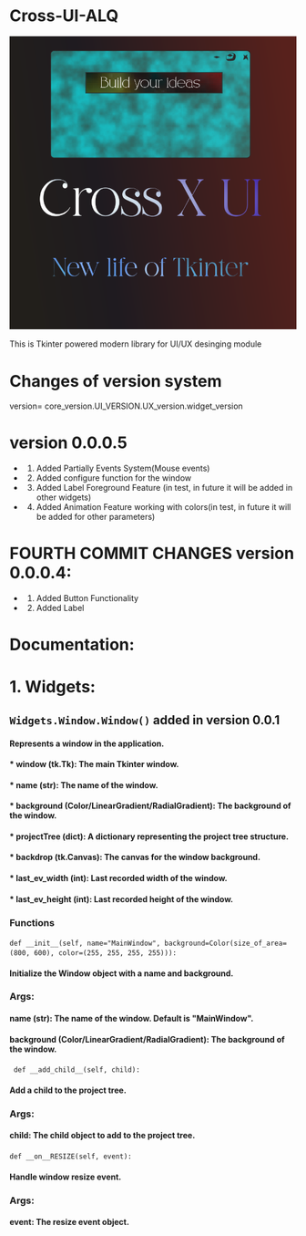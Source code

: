 # Cross-UI-ALQ
![image logo](CrossX-UI.png )

 This is Tkinter powered modern library for UI/UX desinging module
# Changes of version system
version= core_version.UI_VERSION.UX_version.widget_version

# version 0.0.0.5

* 1. Added Partially Events System(Mouse events)
* 2. Added configure function for the window
* 3. Added Label Foreground Feature (in test, in future it will be added in other widgets)
* 4. Added Animation Feature working with colors(in test, in future it will be added for other parameters) 
# FOURTH COMMIT CHANGES version 0.0.0.4:
* 1. Added Button Functionality
* 2. Added Label



# Documentation:

# 1. Widgets:
## ```Widgets.Window.Window()```  added in version 0.0.1 
#### Represents a window in the application.
#### * window (tk.Tk): The main Tkinter window.
#### * name (str): The name of the window.
#### * background (Color/LinearGradient/RadialGradient): The background of the window.
#### * projectTree (dict): A dictionary representing the project tree structure.
#### * backdrop (tk.Canvas): The canvas for the window background.
#### * last_ev_width (int): Last recorded width of the window.
#### * last_ev_height (int): Last recorded height of the window.
### Functions
```def __init__(self, name="MainWindow", background=Color(size_of_area=(800, 600), color=(255, 255, 255, 255))):```
#### Initialize the Window object with a name and background.

### Args:
#### name (str): The name of the window. Default is "MainWindow".
#### background (Color/LinearGradient/RadialGradient): The background of the window.
``` def __add_child__(self, child):```
#### Add a child to the project tree.
### Args:
#### child: The child object to add to the project tree.
```def __on__RESIZE(self, event):```
#### Handle window resize event.

### Args:
#### event: The resize event object.

